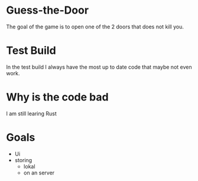 # Guess-the-Door
The goal of the game is to open one of the 2 doors that does not kill you.
# Test Build 
In the test build I always have the most up to date code that maybe not even work. 
# Why is the code bad 
I am still learing Rust
# Goals
- Ui
- storing 
  - lokal
  - on an server